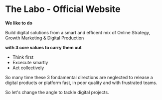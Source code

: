 # The Labo - Official Website

**We like to do**

Build digital solutions from a smart and efficent mix of Online Strategy, Growth Marketing & Digital Production

**with 3 core values to carry them out**

- Think first
- Excecute smartly
- Act collectively

So many time these 3 fondamental directions are neglected to release a digital products or platform fast, in poor quality and with frustrated teams. 

So let's change the angle to tackle digital projects. 
